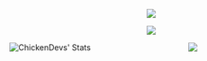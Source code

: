 <p align="center">
  <a href="https://git.io/typing-svg">
    <img align="center" src="https://readme-typing-svg.herokuapp.com?duration=3000&color=133a5c&center=true&vCenter=true&lines=Hello!;I+am+bored." />
  </a>
</p>
<p align="center">
  <a href="https://github.com/anuraghazra/github-readme-stats">
    <img align="center" src="https://github-readme-stats.vercel.app/api?username=kisalnelaka&show_icons=true&theme=tokyonight" />
  </a>  
</p>
<p align="center">
 <a href="https://git.io/typing-svg">
    <img align="center" src="https://readme-typing-svg.herokuapp.com?duration=3000&color=67c8e6&center=true&vCenter=true&lines=Number+of+visitors." />
  </a>
<img align="left" alt="ChickenDevs' Stats" src="https://profile-counter.glitch.me/kisalnelaka/count.svg">
</p>
